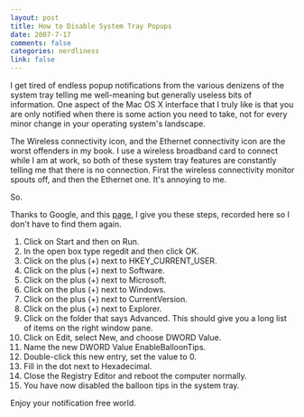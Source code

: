 ```yaml
--- 
layout: post
title: How to Disable System Tray Popups
date: 2007-7-17
comments: false
categories: nerdliness
link: false
---
```

I get tired of endless popup notifications from the various denizens of the system tray telling me well-meaning but generally useless bits of information.  One aspect of the Mac OS X interface that I truly like is that you are only notified when there is some action you need to take, not for every minor change in your operating system's landscape.

The Wireless connectivity icon, and the Ethernet connectivity icon are the worst offenders in my book.  I use a wireless broadband card to connect while I am at work, so both of these system tray features are constantly telling me that there is no connection.  First the wireless connectivity monitor spouts off, and then the Ethernet one.  It's annoying to me.

So.

Thanks to Google, and this <a href="http://www.winbookcorp.com/_technote/WBTA20000902.htm" title="How to Disable Notification Area Balloon Tips in Windows XP">page</a>, I give you these steps, recorded here so I don't have to find them again.

1. Click on Start and then on Run.
2. In the open box type regedit and then click OK.
3. Click on the plus (+) next to HKEY_CURRENT_USER.
4. Click on the plus (+) next to Software.
5. Click on the plus (+) next to Microsoft.
6. Click on the plus (+) next to Windows.
7. Click on the plus (+) next to CurrentVersion.
8. Click on the plus (+) next to Explorer.
9. Click on the folder that says Advanced. This should give you a long list of items on the right window pane.
10. Click on Edit, select New, and choose DWORD Value.
11. Name the new DWORD Value EnableBalloonTips.
12. Double-click this new entry, set the value to 0.
13. Fill in the dot next to Hexadecimal.
14. Close the Registry Editor and reboot the computer normally.
15. You have now disabled the balloon tips in the system tray.

Enjoy your notification free world.
